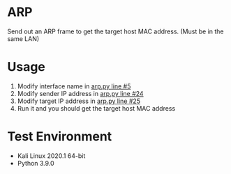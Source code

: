 # ARP
Send out an ARP frame to get the target host MAC address. (Must be in the same LAN)

# Usage
1. Modify interface name in [arp.py line #5]()
2. Modify sender IP address in [arp.py line #24]()
3. Modify target IP address in [arp.py line #25]()
4. Run it and you should get the target host MAC address

# Test Environment
+ Kali Linux 2020.1 64-bit
+ Python 3.9.0
